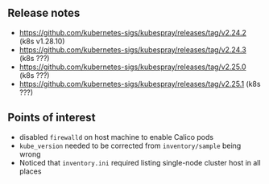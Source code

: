 ## Release notes

- https://github.com/kubernetes-sigs/kubespray/releases/tag/v2.24.2 (k8s v1.28.10)
- https://github.com/kubernetes-sigs/kubespray/releases/tag/v2.24.3 (k8s ???)
- https://github.com/kubernetes-sigs/kubespray/releases/tag/v2.25.0 (k8s ???)
- https://github.com/kubernetes-sigs/kubespray/releases/tag/v2.25.1 (k8s ???)
## Points of interest

- disabled `firewalld` on host machine to enable Calico pods
- `kube_version` needed to be corrected from `inventory/sample` being wrong
- Noticed that `inventory.ini` required listing single-node cluster host in all places